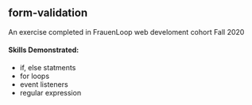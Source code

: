 ## form-validation
An exercise completed in FrauenLoop web develoment cohort Fall 2020

#### Skills Demonstrated:
  - if, else statments
  - for loops
  - event listeners
  - regular expression
 
